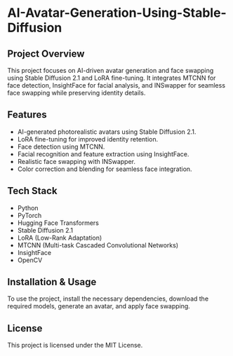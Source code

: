# AI-Avatar-Generation-Using-Stable-Diffusion
 
## Project Overview  
This project focuses on AI-driven avatar generation and face swapping using Stable Diffusion 2.1 and LoRA fine-tuning. It integrates MTCNN for face detection, InsightFace for facial analysis, and INSwapper for seamless face swapping while preserving identity details.  

## Features  
- AI-generated photorealistic avatars using Stable Diffusion 2.1.  
- LoRA fine-tuning for improved identity retention.  
- Face detection using MTCNN.  
- Facial recognition and feature extraction using InsightFace.  
- Realistic face swapping with INSwapper.  
- Color correction and blending for seamless face integration.  

## Tech Stack  
- Python  
- PyTorch  
- Hugging Face Transformers  
- Stable Diffusion 2.1  
- LoRA (Low-Rank Adaptation)  
- MTCNN (Multi-task Cascaded Convolutional Networks)  
- InsightFace  
- OpenCV  

## Installation & Usage  
To use the project, install the necessary dependencies, download the required models, generate an avatar, and apply face swapping.  

## License  
This project is licensed under the MIT License.  
